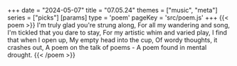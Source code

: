 +++
date = "2024-05-07"
title = "07.05.24"
themes = ["music", "meta"]
series = ["picks"]
[params]
  type = 'poem'
  pageKey = 'src/poem.js'
+++
{{< poem >}}
I'm truly glad you're strung along,
For all my wandering and song,
I'm tickled that you dare to stay,
For my artistic whim and varied play,
I find that when I open up,
My empty head into the cup,
Of wordy thoughts, it crashes out,
A poem on the talk of poems -
A poem found in mental drought.
{{< /poem >}}